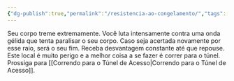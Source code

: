 ```yaml
---
{"dg-publish":true,"permalink":"/resistencia-ao-congelamento/","tags":["RPG/livro-jogo/Draegeni/story-points"],"created":"2024-12-26T18:53:54.659-05:00","updated":"2024-12-26T18:55:06.837-05:00"}
---
```



Seu corpo treme extremamente. Você luta intensamente contra uma onda gélida que tenta paralisar o seu corpo. Caso seja acertada novamente por esse raio, será o seu fim. Receba desvantagem constante até que repouse. Este local é muito perigo e a melhor coisa a se fazer é correr para o túnel. Prossiga para [[Correndo para o Túnel de Acesso\|Correndo para o Túnel de Acesso]].
